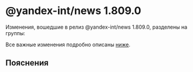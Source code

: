 # @yandex-int/news 1.809.0

<!-- ЧЕЛОВЕЧЕСКОЕ ВСТУПЛЕНИЕ -->

Изменения, вошедшие в релиз @yandex-int/news 1.809.0, разделены на группы:

Все важные изменения подробно описаны [ниже](#Пояснения).

## Пояснения

